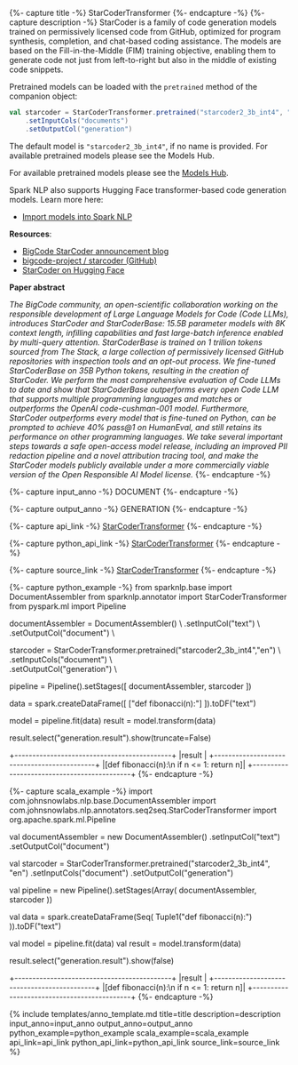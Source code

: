 {%- capture title -%} StarCoderTransformer {%- endcapture -%} 
{%- capture description -%} 
StarCoder is a family of code generation models trained on permissively licensed code from GitHub, optimized for program synthesis, completion, and chat-based coding assistance. The models are based on the Fill-in-the-Middle (FIM) training objective, enabling them to generate code not just from left-to-right but also in the middle of existing code snippets.  

Pretrained models can be loaded with the `pretrained` method of the companion object:

```scala
val starcoder = StarCoderTransformer.pretrained("starcoder2_3b_int4", "en")
    .setInputCols("documents")
    .setOutputCol("generation")
```

The default model is `"starcoder2_3b_int4"`, if no name is provided. For available pretrained models please see the Models Hub. 

For available pretrained models please see the [Models Hub](https://sparknlp.org/models?annotator=StarCoderTransformer).

Spark NLP also supports Hugging Face transformer-based code generation models. Learn more here:  
- [Import models into Spark NLP](https://github.com/JohnSnowLabs/spark-nlp/discussions/5669)

**Resources**:
- [BigCode StarCoder announcement blog](https://huggingface.co/blog/starcoder)  
- [bigcode-project / starcoder (GitHub)](https://github.com/bigcode-project/starcoder)  
- [StarCoder on Hugging Face](https://huggingface.co/bigcode/starcoder)  

**Paper abstract**

*The BigCode community, an open-scientific collaboration working on the responsible development of Large Language Models for Code (Code LLMs), introduces StarCoder and StarCoderBase: 15.5B parameter models with 8K context length, infilling capabilities and fast large-batch inference enabled by multi-query attention. StarCoderBase is trained on 1 trillion tokens sourced from The Stack, a large collection of permissively licensed GitHub repositories with inspection tools and an opt-out process. We fine-tuned StarCoderBase on 35B Python tokens, resulting in the creation of StarCoder. We perform the most comprehensive evaluation of Code LLMs to date and show that StarCoderBase outperforms every open Code LLM that supports multiple programming languages and matches or outperforms the OpenAI code-cushman-001 model. Furthermore, StarCoder outperforms every model that is fine-tuned on Python, can be prompted to achieve 40\% pass@1 on HumanEval, and still retains its performance on other programming languages. We take several important steps towards a safe open-access model release, including an improved PII redaction pipeline and a novel attribution tracing tool, and make the StarCoder models publicly available under a more commercially viable version of the Open Responsible AI Model license.*
{%- endcapture -%}

{%- capture input_anno -%}
DOCUMENT
{%- endcapture -%}

{%- capture output_anno -%}
GENERATION
{%- endcapture -%}

{%- capture api_link -%}
[StarCoderTransformer](/api/com/johnsnowlabs/nlp/annotators/seq2seq/StarCoderTransformer.html)
{%- endcapture -%}

{%- capture python_api_link -%}
[StarCoderTransformer](/api/python/reference/autosummary/sparknlp/annotator/seq2seq/starcoder_transformer/index.html)
{%- endcapture -%}

{%- capture source_link -%}
[StarCoderTransformer](https://github.com/JohnSnowLabs/spark-nlp/blob/master/src/main/scala/com/johnsnowlabs/nlp/annotators/seq2seq/StarCoderTransformer.scala)
{%- endcapture -%}

{%- capture python_example -%}
from sparknlp.base import DocumentAssembler
from sparknlp.annotator import StarCoderTransformer
from pyspark.ml import Pipeline

documentAssembler = DocumentAssembler() \ 
    .setInputCol("text") \ 
    .setOutputCol("document") \

starcoder = StarCoderTransformer.pretrained("starcoder2_3b_int4","en") \    
    .setInputCols("document") \     
    .setOutputCol("generation") \

pipeline = Pipeline().setStages([
    documentAssembler,
    starcoder
])

data = spark.createDataFrame([
    ["def fibonacci(n):"]
]).toDF("text")

model = pipeline.fit(data)
result = model.transform(data)

result.select("generation.result").show(truncate=False)

+--------------------------------------------+
|result                                      |
+--------------------------------------------+
|[def fibonacci(n):\n    if n <= 1: return n]|
+--------------------------------------------+
{%- endcapture -%}

{%- capture scala_example -%}
import com.johnsnowlabs.nlp.base.DocumentAssembler
import com.johnsnowlabs.nlp.annotators.seq2seq.StarCoderTransformer
import org.apache.spark.ml.Pipeline

val documentAssembler = new DocumentAssembler()
  .setInputCol("text")
  .setOutputCol("document")

val starcoder = StarCoderTransformer.pretrained("starcoder2_3b_int4", "en")
  .setInputCols("document")
  .setOutputCol("generation")

val pipeline = new Pipeline().setStages(Array(
  documentAssembler,
  starcoder
))

val data = spark.createDataFrame(Seq(
  Tuple1("def fibonacci(n):")
)).toDF("text")

val model = pipeline.fit(data)
val result = model.transform(data)

result.select("generation.result").show(false)

+--------------------------------------------+
|result                                      |
+--------------------------------------------+
|[def fibonacci(n):\n    if n <= 1: return n]|
+--------------------------------------------+
{%- endcapture -%}

{% include templates/anno_template.md
title=title
description=description
input_anno=input_anno
output_anno=output_anno
python_example=python_example
scala_example=scala_example
api_link=api_link
python_api_link=python_api_link
source_link=source_link
%}
